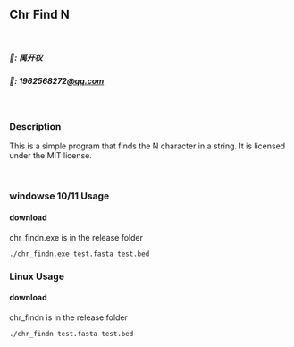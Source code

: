 ## Chr Find N

</br>

##### 🙈: **禹开权**

##### 📧: **1962568272**[@qq.com](/qq.com)

</br>

### Description

This is a simple program that finds the N character in a string. It is licensed under the MIT license.

</br>

### windowse 10/11 Usage

#### download

chr_findn.exe is in the release folder

```
./chr_findn.exe test.fasta test.bed
```

### Linux Usage

#### download

chr_findn is in the release folder

```
./chr_findn test.fasta test.bed
```
